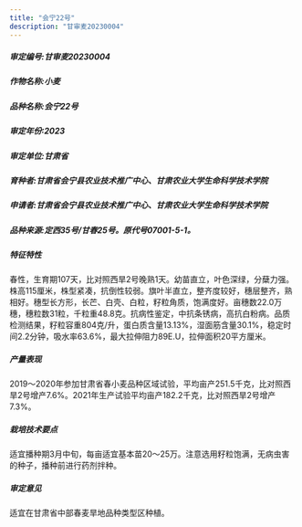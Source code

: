 ```yaml
---
title: "会宁22号"
description: "甘审麦20230004"
---
```

##### 审定编号:甘审麦20230004

##### 作物名称:小麦

##### 品种名称:会宁22号

##### 审定年份:2023

##### 审定单位:甘肃省

##### 育种者:甘肃省会宁县农业技术推广中心、甘肃农业大学生命科学技术学院

##### 申请者:甘肃省会宁县农业技术推广中心、甘肃农业大学生命科学技术学院

##### 品种来源:定西35号/甘春25号。原代号07001-5-1。

##### 特征特性
春性，生育期107天，比对照西旱2号晚熟1天。幼苗直立，叶色深绿，分蘖力强。株高115厘米，株型紧凑，抗倒性较弱。旗叶半直立，整齐度较好，穗层整齐，熟相好。穗型长方形，长芒、白壳、白粒，籽粒角质，饱满度好。亩穗数22.0万穗，穗粒数31粒，千粒重48.8克。抗病性鉴定，中抗条锈病，高抗白粉病。品质检测结果，籽粒容重804克/升，蛋白质含量13.13%，湿面筋含量30.1%，稳定时间2.2分钟，吸水率63.6%，最大拉伸阻力89E.U，拉伸面积20平方厘米。

##### 产量表现
2019～2020年参加甘肃省春小麦品种区域试验，平均亩产251.5千克，比对照西旱2号增产7.6%。2021年生产试验平均亩产182.2千克，比对照西旱2号增产7.3%。

##### 栽培技术要点
适宜播种期3月中旬，每亩适宜基本苗20～25万。注意选用籽粒饱满，无病虫害的种子，播种前进行药剂拌种。

##### 审定意见
适宜在甘肃省中部春麦旱地品种类型区种植。
